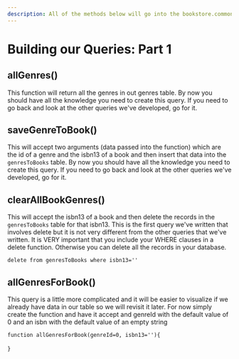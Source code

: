 ```yaml
---
description: All of the methods below will go into the bookstore.common.books class
---
```


# Building our Queries: Part 1

## allGenres()

This function will return all the genres in out genres table. By now you should have all the knowledge you need to create this query. If you need to go back and look at the other queries we've developed, go for it.&#x20;



## saveGenreToBook()

This will accept two arguments (data passed into the function) which are the id of a genre and the isbn13 of a book and then insert that data into the `genresToBooks` table. By now you should have all the knowledge you need to create this query. If you need to go back and look at the other queries we've developed, go for it.&#x20;



## clearAllBookGenres()

This will accept the isbn13 of a book and then delete the records in the `genresToBooks` table for that isbn13. This is the first query we've written that involves delete but it is not very different from the other queries that we've written. It is VERY important that you include your WHERE clauses in a delete function. Otherwise you can delete all the records in your database.

`delete from genresToBooks where isbn13=''`



## allGenresForBook()

This query is a little more complicated and it will be easier to visualize if we already have data in our table so we will revisit it later. For now simply create the function and have it accept and genreId with the default value of 0 and an isbn with the default value of  an empty string

`function allGenresForBook(genreId=0, isbn13=''){`\
\
`}`

